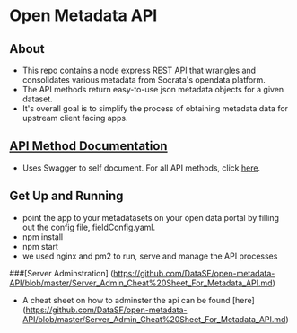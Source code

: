 # Open Metadata API

## About

* This repo contains a node express REST API that wrangles and consolidates various metadata from Socrata's opendata platform.
* The API methods return easy-to-use json metadata objects for a given dataset.
* It's overall goal is to simplify the process of obtaining metadata data for upstream client facing apps.

## [API Method Documentation](http://metadata.datasf.org/docs/#!/default/)
* Uses Swagger to self document. For all API methods, click [here](http://metadata.datasf.org/docs/#!/default/).

## Get Up and Running
* point the app to your metadatasets on your open data portal by filling out the config file, fieldConfig.yaml.
* npm install
* npm start
* we used nginx and pm2 to run, serve and manage the API processes

###[Server Adminstration] (https://github.com/DataSF/open-metadata-API/blob/master/Server_Admin_Cheat%20Sheet_For_Metadata_API.md)
* A cheat sheet on how to adminster the api can be found [here] (https://github.com/DataSF/open-metadata-API/blob/master/Server_Admin_Cheat%20Sheet_For_Metadata_API.md)
